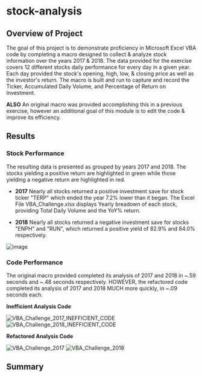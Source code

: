# stock-analysis

## Overview of Project
The goal of this project is to demonstrate proficiency in Microsoft Excel VBA code by completing a macro designed to collect & analyze stock information over the years 2017 & 2018. The data provided for the exercise covers 12 different stocks daily performance for every day in a given year. Each day provided the stock's opening, high, low, & closing price as well as the investor's return. The macro is built and run to capture and record the Ticker, Accumulated Daily Volume, and Percentage of Return on Investment.

**ALSO** An original macro was provided accomplishing this in a previous exercise, however an additional goal of this module is to edit the code & improve its efficiency.

## Results

### Stock Performance
The resulting data is presented as grouped by years 2017 and 2018. The stocks yielding a positive return are highlighted in green while those yielding a negative return are highlighted in red. 
- **2017**
Nearly all stocks returned a positive investment save for stock ticker "TERP" which ended the year 7.2% lower than it began.
The Excel File VBA_Challenge.xlsx displays Yearly breadown of each stock, providing Total Daily Volume and the YoY% return.

- **2018** 
Nearly all stocks returned a negative investment save for stocks "ENPH" and "RUN", which returned a positive yield of 82.9% and 84.0% respectively.

![image](https://user-images.githubusercontent.com/47199557/178871547-72f8f8f1-5bd3-4f40-8038-fc8332d4ebe8.png)

### Code Performance
The original macro provided completed its analysis of 2017 and 2018 in ~.59 seconds and ~.48 seconds respectively.
HOWEVER, the refactored code completed its analysis of 2017 and 2018 MUCH more quickly, in ~.09 seconds each.

**Inefficient Analysis Code**

![VBA_Challenge_2017_INEFFICIENT_CODE](https://user-images.githubusercontent.com/47199557/178882895-d521f43e-e3dc-4b2e-a203-2d35268f5e6c.png)
![VBA_Challenge_2018_INEFFICIENT_CODE](https://user-images.githubusercontent.com/47199557/178882905-b79f8c88-79ad-4427-9437-bd47834ffc71.png)



**Refactored Analysis Code**

![VBA_Challenge_2017](https://user-images.githubusercontent.com/47199557/178883015-afefcc90-bbd0-455d-b4fd-c5917a038273.png)
![VBA_Challenge_2018](https://user-images.githubusercontent.com/47199557/178883045-983c8ba5-87d0-4ddd-a7cb-0d1b7d21db0b.png)


## Summary

